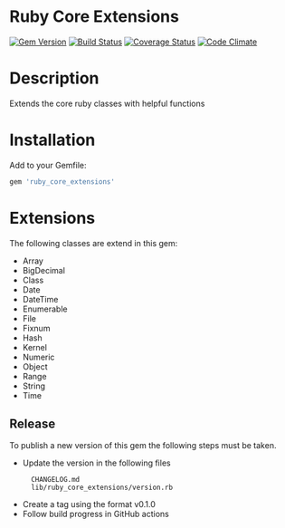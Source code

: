 # Ruby Core Extensions

[![Gem Version](https://badge.fury.io/rb/ruby_core_extensions.svg)](http://badge.fury.io/rb/ruby_core_extensions)
[![Build Status](https://github.com/sealink/ruby_core_extensions/workflows/Build%20and%20Test/badge.svg?branch=master)](https://github.com/sealink/ruby_core_extensions/actions)
[![Coverage Status](https://coveralls.io/repos/sealink/ruby_core_extensions/badge.png)](https://coveralls.io/r/sealink/ruby_core_extensions)
[![Code Climate](https://codeclimate.com/github/sealink/ruby_core_extensions.png)](https://codeclimate.com/github/sealink/ruby_core_extensions)

# Description

Extends the core ruby classes with helpful functions

# Installation

Add to your Gemfile:

```ruby
gem 'ruby_core_extensions'
```

# Extensions

The following classes are extend in this gem:

- Array
- BigDecimal
- Class
- Date
- DateTime
- Enumerable
- File
- Fixnum
- Hash
- Kernel
- Numeric
- Object
- Range
- String
- Time

## Release

To publish a new version of this gem the following steps must be taken.

* Update the version in the following files
  ```
    CHANGELOG.md
    lib/ruby_core_extensions/version.rb
  ````
* Create a tag using the format v0.1.0
* Follow build progress in GitHub actions
